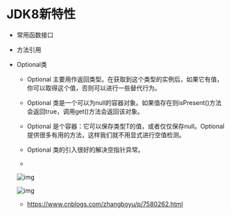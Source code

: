 # JDK8新特性

- 常用函数接口

- 方法引用

- Optional类

  - Optional 主要用作返回类型。在获取到这个类型的实例后，如果它有值，你可以取得这个值，否则可以进行一些替代行为。

  - Optional 类是一个可以为null的容器对象。如果值存在则isPresent()方法会返回true，调用get()方法会返回该对象。

  - Optional 是个容器：它可以保存类型T的值，或者仅仅保存null。Optional提供很多有用的方法，这样我们就不用显式进行空值检测。

  - Optional 类的引入很好的解决空指针异常。

  - 

    ![img](C:\Users\AlmostLover\Desktop\MarkDown笔记\资料\45414b7c-2741-4f20-a656-ec3ac2d44d64-3816968.jpg)

    ![img](C:\Users\AlmostLover\Desktop\MarkDown笔记\资料\01acbdd2-ec4e-4501-b894-1495f20aa1a9-3816968.jpg)

  - https://www.cnblogs.com/zhangboyu/p/7580262.html